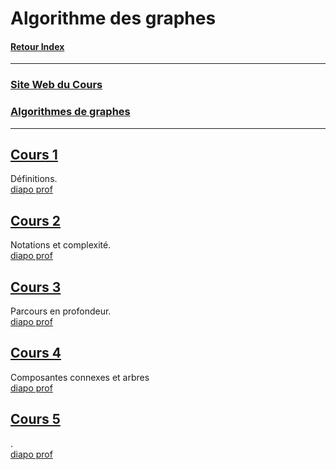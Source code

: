 # Algorithme des graphes

#### [Retour Index](../index.md)

---

### [Site Web du Cours](https://dept-info.labri.fr/~baudon/Licence/Algo2/Cours/Algorithmique%20de%20graphes.html)

### [Algorithmes de graphes](https://dept-info.labri.fr/~baudon/Licence/Algo2/Cours/AlgosGraphes.pdf)

<!-- https://www.latex4technics.com/?note=299c -->

---

## [Cours 1](./cours_1.md)
Définitions.  
[diapo prof](https://dept-info.labri.fr/~baudon/Licence/Algo2/Cours/Cours/AG1.pdf)

## [Cours 2](./cours_2.md)
Notations et complexité.  
[diapo prof](https://dept-info.labri.fr/~baudon/Licence/Algo2/Cours/Cours/AG2.pdf)

## [Cours 3](./cours_3.md)
Parcours en profondeur.  
[diapo prof](https://dept-info.labri.fr/~baudon/Licence/Algo2/Cours/Cours/AG3.pdf)

## [Cours 4](./cours_4.md)
Composantes connexes et arbres  
[diapo prof](https://dept-info.labri.fr/~baudon/Licence/Algo2/Cours/Cours/AG4.pdf)

## [Cours 5](./cours_5.md)
.  
[diapo prof](https://dept-info.labri.fr/~baudon/Licence/Algo2/Cours/Cours/AG5.pdf)
